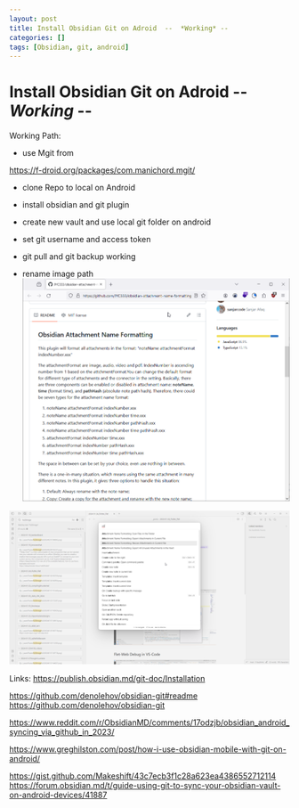 ```yaml
---
layout: post
title: Install Obsidian Git on Adroid  --  *Working* --
categories: []
tags: [Obsidian, git, android]
--- 
```

# Install Obsidian Git on Adroid  --  *Working* --

Working Path:

- use Mgit from 

<https://f-droid.org/packages/com.manichord.mgit/>

- clone Repo to local on Android

- install obsidian and git plugin 
- create new vault and use local git folder on android 
- set  git username and  access token 
- git pull and  git backup working


- rename image path 
![](pics/20240221141429.png)

![](pics/20240221141506.png)


Links: 
<https://publish.obsidian.md/git-doc/Installation>


https://github.com/denolehov/obsidian-git#readme
https://github.com/denolehov/obsidian-git


https://www.reddit.com/r/ObsidianMD/comments/17odzjb/obsidian_android_syncing_via_github_in_2023/

https://www.greghilston.com/post/how-i-use-obsidian-mobile-with-git-on-android/

https://gist.github.com/Makeshift/43c7ecb3f1c28a623ea4386552712114
https://forum.obsidian.md/t/guide-using-git-to-sync-your-obsidian-vault-on-android-devices/41887
